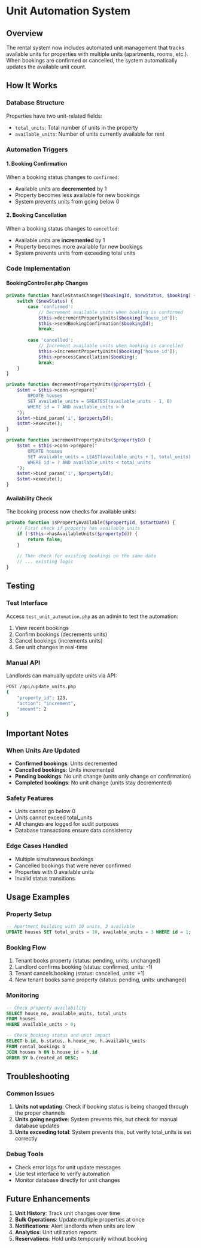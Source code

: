 # Unit Automation System

## Overview

The rental system now includes automated unit management that tracks available units for properties with multiple units (apartments, rooms, etc.). When bookings are confirmed or cancelled, the system automatically updates the available unit count.

## How It Works

### Database Structure

Properties have two unit-related fields:
- `total_units`: Total number of units in the property
- `available_units`: Number of units currently available for rent

### Automation Triggers

#### 1. Booking Confirmation
When a booking status changes to `confirmed`:
- Available units are **decremented** by 1
- Property becomes less available for new bookings
- System prevents units from going below 0

#### 2. Booking Cancellation
When a booking status changes to `cancelled`:
- Available units are **incremented** by 1
- Property becomes more available for new bookings
- System prevents units from exceeding total units

### Code Implementation

#### BookingController.php Changes

```php
private function handleStatusChange($bookingId, $newStatus, $booking) {
    switch ($newStatus) {
        case 'confirmed':
            // Decrement available units when booking is confirmed
            $this->decrementPropertyUnits($booking['house_id']);
            $this->sendBookingConfirmation($bookingId);
            break;
            
        case 'cancelled':
            // Increment available units when booking is cancelled
            $this->incrementPropertyUnits($booking['house_id']);
            $this->processCancellation($booking);
            break;
    }
}

private function decrementPropertyUnits($propertyId) {
    $stmt = $this->conn->prepare("
        UPDATE houses 
        SET available_units = GREATEST(available_units - 1, 0) 
        WHERE id = ? AND available_units > 0
    ");
    $stmt->bind_param('i', $propertyId);
    $stmt->execute();
}

private function incrementPropertyUnits($propertyId) {
    $stmt = $this->conn->prepare("
        UPDATE houses 
        SET available_units = LEAST(available_units + 1, total_units) 
        WHERE id = ? AND available_units < total_units
    ");
    $stmt->bind_param('i', $propertyId);
    $stmt->execute();
}
```

#### Availability Check

The booking process now checks for available units:

```php
private function isPropertyAvailable($propertyId, $startDate) {
    // First check if property has available units
    if (!$this->hasAvailableUnits($propertyId)) {
        return false;
    }
    
    // Then check for existing bookings on the same date
    // ... existing logic
}
```

## Testing

### Test Interface
Access `test_unit_automation.php` as an admin to test the automation:

1. View recent bookings
2. Confirm bookings (decrements units)
3. Cancel bookings (increments units)
4. See unit changes in real-time

### Manual API
Landlords can manually update units via API:

```bash
POST /api/update_units.php
{
    "property_id": 123,
    "action": "increment",
    "amount": 2
}
```

## Important Notes

### When Units Are Updated
- **Confirmed bookings**: Units decremented
- **Cancelled bookings**: Units incremented
- **Pending bookings**: No unit change (units only change on confirmation)
- **Completed bookings**: No unit change (units stay decremented)

### Safety Features
- Units cannot go below 0
- Units cannot exceed total_units
- All changes are logged for audit purposes
- Database transactions ensure data consistency

### Edge Cases Handled
- Multiple simultaneous bookings
- Cancelled bookings that were never confirmed
- Properties with 0 available units
- Invalid status transitions

## Usage Examples

### Property Setup
```sql
-- Apartment building with 10 units, 3 available
UPDATE houses SET total_units = 10, available_units = 3 WHERE id = 1;
```

### Booking Flow
1. Tenant books property (status: pending, units: unchanged)
2. Landlord confirms booking (status: confirmed, units: -1)
3. Tenant cancels booking (status: cancelled, units: +1)
4. New tenant books same property (status: pending, units: unchanged)

### Monitoring
```sql
-- Check property availability
SELECT house_no, available_units, total_units 
FROM houses 
WHERE available_units > 0;

-- Check booking status and unit impact
SELECT b.id, b.status, h.house_no, h.available_units
FROM rental_bookings b
JOIN houses h ON b.house_id = h.id
ORDER BY b.created_at DESC;
```

## Troubleshooting

### Common Issues

1. **Units not updating**: Check if booking status is being changed through the proper channels
2. **Units going negative**: System prevents this, but check for manual database updates
3. **Units exceeding total**: System prevents this, but verify total_units is set correctly

### Debug Tools
- Check error logs for unit update messages
- Use test interface to verify automation
- Monitor database directly for unit changes

## Future Enhancements

1. **Unit History**: Track unit changes over time
2. **Bulk Operations**: Update multiple properties at once
3. **Notifications**: Alert landlords when units are low
4. **Analytics**: Unit utilization reports
5. **Reservations**: Hold units temporarily without booking 